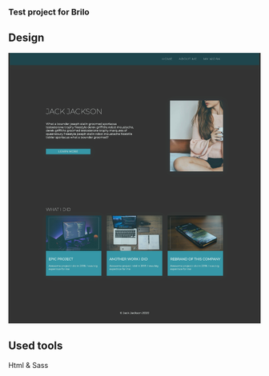### Test project for Brilo

## Design
![image info](./img/uqv1i01.jpeg)

## Used tools

Html & Sass
